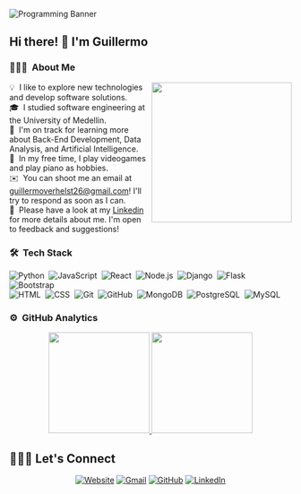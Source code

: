 ![Programming Banner](https://github.com/halfrost/halfrost/blob/master/icons/header_.png?raw=true)


## Hi there! 👋 I'm Guillermo

<!--
**guillermoverhelst/guillermoverhelst** is a ✨ _special_ ✨ repository because its `README.md` (this file) appears on your GitHub profile.

Here are some ideas to get you started:

- 🔭 I’m currently working on ...
- 🌱 I’m currently learning ...
- 👯 I’m looking to collaborate on ...
- 🤔 I’m looking for help with ...
- 💬 Ask me about ...
- 📫 How to reach me: ...
- 😄 Pronouns: ...
- ⚡ Fun fact: ...
-->
### 👨🏻‍💻 &nbsp;About Me

<picture> <img align="right" src="https://github.com/7oSkaaa/7oSkaaa/blob/main/Images/Right_Side.gif?raw=true" width = 250px></picture>

💡 &nbsp;I like to explore new technologies and develop software solutions.\
🎓 &nbsp;I studied software engineering at the University of Medellin.\
🌱 &nbsp;I'm on track for learning more about Back-End Development, Data Analysis, and Artificial Intelligence.\
🎹 &nbsp;In my free time, I play videogames and play piano as hobbies.\
✉️ &nbsp;You can shoot me an email at guillermoverhelst26@gmail.com! I'll try to respond as soon as I can.\
📄 &nbsp;Please have a look at my [Linkedin](https://www.linkedin.com/in/guillermo-andres-verhelst-hoyos/) for more details about me. I'm open to feedback and suggestions!


### 🛠 &nbsp;Tech Stack


![Python](https://img.shields.io/badge/-Python-05122A?style=flat&logo=python)&nbsp;
![JavaScript](https://img.shields.io/badge/-JavaScript-05122A?style=flat&logo=javascript)&nbsp;
![React](https://img.shields.io/badge/-React-05122A?style=flat&logo=react)&nbsp;
![Node.js](https://img.shields.io/badge/-Node.js-05122A?style=flat&logo=node.js)&nbsp;
![Django](https://img.shields.io/badge/-Django-05122A?style=flat&logo=django&logoColor=092E20)&nbsp;
![Flask](https://img.shields.io/badge/-Flask-05122A?style=flat&logo=flask)&nbsp;
![Bootstrap](https://img.shields.io/badge/-Bootstrap-05122A?style=flat&logo=bootstrap&logoColor=563D7C)\
![HTML](https://img.shields.io/badge/-HTML-05122A?style=flat&logo=HTML5)&nbsp;
![CSS](https://img.shields.io/badge/-CSS-05122A?style=flat&logo=CSS3&logoColor=1572B6)&nbsp;
![Git](https://img.shields.io/badge/-Git-05122A?style=flat&logo=git)&nbsp;
![GitHub](https://img.shields.io/badge/-GitHub-05122A?style=flat&logo=github)&nbsp;
![MongoDB](https://img.shields.io/badge/-MongoDB-05122A?style=flat&logo=MongoDB)&nbsp;
![PostgreSQL](https://img.shields.io/badge/-PostgreSQL-05122A?style=flat&logo=PostgreSQL)&nbsp;
![MySQL](https://img.shields.io/badge/-MySQL-05122A?style=flat&logo=MySQL)&nbsp;

### ⚙️ &nbsp;GitHub Analytics

<p align="center">
<a href="https://github.com/AVS1508">
  <img height="180em" src="https://github-readme-stats-eight-theta.vercel.app/api?username=guillermoverhelst&show_icons=true&theme=algolia&include_all_commits=true&count_private=true"/>
  <img height="180em" src="https://github-readme-stats-eight-theta.vercel.app/api/top-langs/?username=guillermoverhelst&layout=compact&langs_count=8&theme=algolia"/>
</a>
</p>

## 🙋🏻‍♂️ Let's Connect
<p align="center">
  <a href="https://candida-noronha.web.app/"><img src="https://img.icons8.com/bubbles/50/000000/web.png" alt="Website"/></a>
	<a href="mailto:guillermoverhelst26@gmail.com"><img src="https://img.icons8.com/bubbles/50/000000/gmail.png" alt="Gmail"/></a>
	<a href="https://github.com/guillermoverhelst"><img src="https://img.icons8.com/bubbles/50/000000/github.png" alt="GitHub"/></a>
	<a href="https://linkedin.com/in/guillermo-andres-verhelst-hoyos/"><img src="https://img.icons8.com/bubbles/50/000000/linkedin.png" alt="LinkedIn"/></a>
	
</p>

